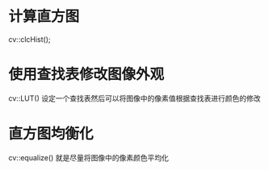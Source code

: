# 计算直方图
cv::clcHist();

# 使用查找表修改图像外观
cv::LUT()
设定一个查找表然后可以将图像中的像素值根据查找表进行颜色的修改

# 直方图均衡化
cv::equalize()
就是尽量将图像中的像素颜色平均化



